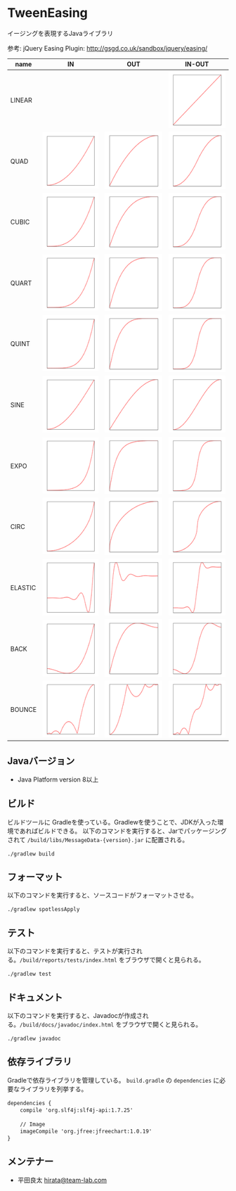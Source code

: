 # TweenEasing

イージングを表現するJavaライブラリ

参考: jQuery Easing Plugin: <http://gsgd.co.uk/sandbox/jquery/easing/>

|name|IN|OUT|IN-OUT|
|---|---|---|---|
|LINEAR|||![LINEAR](./images/0_LINEAR.png)|
|QUAD|![LINEAR](./images/1_IN_QUAD.png)|![LINEAR](./images/2_OUT_QUAD.png)|![LINEAR](./images/3_IN_OUT_QUAD.png)
|CUBIC|![LINEAR](./images/4_IN_CUBIC.png)|![LINEAR](./images/5_OUT_CUBIC.png)|![LINEAR](./images/6_IN_OUT_CUBIC.png)
|QUART|![LINEAR](./images/7_IN_QUART.png)|![LINEAR](./images/8_OUT_QUART.png)|![LINEAR](./images/9_IN_OUT_QUART.png)
|QUINT|![LINEAR](./images/10_IN_QUINT.png)|![LINEAR](./images/11_OUT_QUINT.png)|![LINEAR](./images/12_IN_OUT_QUINT.png)
|SINE|![LINEAR](./images/13_IN_SINE.png)|![LINEAR](./images/14_OUT_SINE.png)|![LINEAR](./images/15_IN_OUT_SINE.png)
|EXPO|![LINEAR](./images/16_IN_EXPO.png)|![LINEAR](./images/17_OUT_EXPO.png)|![LINEAR](./images/18_IN_OUT_EXPO.png)
|CIRC|![LINEAR](./images/19_IN_CIRC.png)|![LINEAR](./images/20_OUT_CIRC.png)|![LINEAR](./images/21_IN_OUT_CIRC.png)
|ELASTIC|![LINEAR](./images/22_IN_ELASTIC.png)|![LINEAR](./images/23_OUT_ELASTIC.png)|![LINEAR](./images/24_IN_OUT_ELASTIC.png)
|BACK|![LINEAR](./images/25_IN_BACK.png)|![LINEAR](./images/26_OUT_BACK.png)|![LINEAR](./images/27_IN_OUT_BACK.png)
|BOUNCE|![LINEAR](./images/28_IN_BOUNCE.png)|![LINEAR](./images/29_OUT_BOUNCE.png)|![LINEAR](./images/30_IN_OUT_BOUNCE.png)


## Javaバージョン

* Java Platform version 8以上


## ビルド

ビルドツールに Gradleを使っている。Gradlewを使うことで、JDKが入った環境であればビルドできる。
以下のコマンドを実行すると、Jarでパッケージングされて `/build/libs/MessageData-{version}.jar` に配置される。

```
./gradlew build
```


## フォーマット

以下のコマンドを実行すると、ソースコードがフォーマットさせる。
```
./gradlew spotlessApply
```


## テスト

以下のコマンドを実行すると、テストが実行される。`/build/reports/tests/index.html` をブラウザで開くと見られる。

```
./gradlew test
```


## ドキュメント

以下のコマンドを実行すると、Javadocが作成される。`/build/docs/javadoc/index.html` をブラウザで開くと見られる。

```
./gradlew javadoc
```


## 依存ライブラリ

Gradleで依存ライブラリを管理している。
`build.gradle` の `dependencies` に必要なライブラリを列挙する。

```
dependencies {
    compile 'org.slf4j:slf4j-api:1.7.25'

    // Image
    imageCompile 'org.jfree:jfreechart:1.0.19'
}
```


## メンテナー

* 平田良太 <hirata@team-lab.com>

